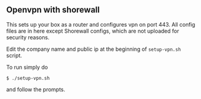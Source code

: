 ## Openvpn with shorewall
This sets up your box as a router and configures vpn on port 443. All config files are in here except Shorewall configs, which are not uploaded for security reasons.

Edit the company name and public ip at the beginning of `setup-vpn.sh` script.

To run simply do
```
$ ./setup-vpn.sh
```
and follow the prompts.
